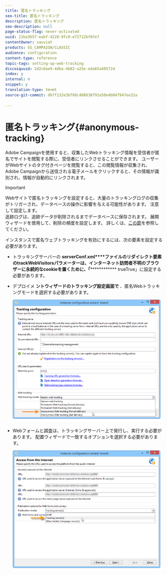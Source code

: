 ```yaml
---
title: 匿名トラッキング
seo-title: 匿名トラッキング
description: 匿名トラッキング
seo-description: null
page-status-flag: never-activated
uuid: 21ba3657-eabf-4228-9fc0-e72712bf8fe7
contentOwner: sauviat
products: SG_CAMPAIGN/CLASSIC
audience: configuration
content-type: reference
topic-tags: setting-up-web-tracking
discoiquuid: 2d2c6ae9-4dba-4b82-a25e-eda65a49572d
index: y
internal: n
snippet: y
translation-type: tm+mt
source-git-commit: dbff132e3bf88c408838f91e50e4b047947ee32a

---
```



# 匿名トラッキング{#anonymous-tracking}

Adobe Campaignを使用すると、収集したWebトラッキング情報を受信者が匿名でサイトを閲覧する際に、受信者にリンクさせることができます。 ユーザーがWebサイトのタグ付きページを閲覧すると、この閲覧情報が収集され、Adobe Campaignから送信される電子メールをクリックすると、その情報が識別され、情報が自動的にリンクされます。

>[!IMPORTANT]
>
>Webサイトで匿名トラッキングを設定すると、大量のトラッキングログの収集がトリガーされ、データベースの操作に影響を与える可能性があります。 注意して設定します。\
>追跡ログは、追跡データが削除されるまでデータベースに保存されます。 展開ウィザードを使用して、削除の頻度を設定します。 詳しくは、[この節](../../installation/using/deploying-an-instance.md#purging-data)を参照してください。

インスタンスで匿名ウェブトラッキングを有効にするには、次の要素を設定する必要があります。

* トラッキングサーバーの **serverConf.xml****ファイルのリダイレクト要素のtrackWebVisitorsパラメーターは、インターネット訪問者不明のブラウザーに永続的なcookieを置くために、「************** trueTrue」に設定する必要があります。
* デプロイメ **ントウィザードのトラッキング設定画面で** 、匿名Webトラッキングモードを選択する必要があります。

   ![](assets/webtracking_anonymous_set.png)

* Webフォームと調査は、トラッキングサーバー上で発行し、実行する必要があります。 配置ウィザードで一致するオプションを選択する必要があります。

   ![](assets/webtracking_publication_set_for_webapps.png)

